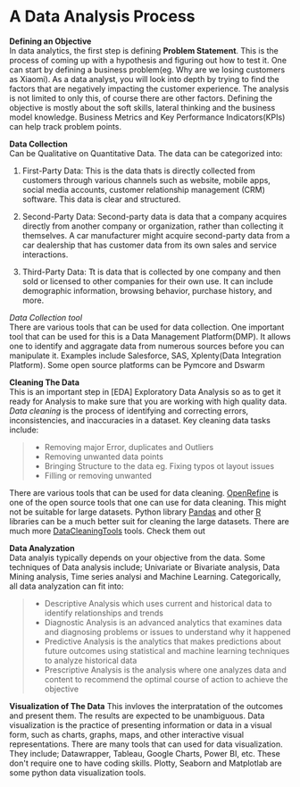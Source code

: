 <!-- @format -->

# A Data Analysis Process

**Defining an Objective**<br>
In data analytics, the first step is defining **Problem Statement**. This is the process of coming up with a hypothesis and figuring out how to test it. One can start by defining a business problem(eg. Why are we losing customers as Xiaomi). As a data analyst, you will look into depth by trying to find the factors that are negatively impacting the customer experience. The analysis is not limited to only this, of course there are other factors. Defining the objective is mostly about the soft skills, lateral thinking and the business model knowledge. Business Metrics and Key Performance Indicators(KPIs) can help track problem points.<br>

**Data Collection**<br>
Can be Qualitative on Quantitative Data. The data can be categorized into:

1. First-Party Data: This is the data thats is directly collected from customers through various channels such as website, mobile apps, social media accounts, customer relationship management (CRM) software. This data is clear and structured.

1. Second-Party Data: Second-party data is data that a company acquires directly from another company or organization, rather than collecting it themselves. A car manufacturer might acquire second-party data from a car dealership that has customer data from its own sales and service interactions.

1. Third-Party Data: Tt is data that is collected by one company and then sold or licensed to other companies for their own use. It can include demographic information, browsing behavior, purchase history, and more.

_Data Collection tool_<br>
There are various tools that can be used for data collection. One important tool that can be used for this is a Data Management Platform(DMP). It allows one to identify and aggragate data from numerous sources before you can manipulate it. Examples include Salesforce, SAS, Xplenty(Data Integration Platform). Some open source platforms can be Pymcore and Dswarm<br>

**Cleaning The Data**<br>
This is an important step in [EDA] Exploratory Data Analysis so as to get it ready for Analysis to make sure that you are working with high quality data. _Data cleaning_ is the process of identifying and correcting errors, inconsistencies, and inaccuracies in a dataset. Key cleaning data tasks include:

> - Removing major Error, duplicates and Outliers
> - Removing unwanted data points
> - Bringing Structure to the data eg. Fixing typos ot layout issues
> - Filling or removing unwanted

There are various tools that can be used for data cleaning. [OpenRefine](https://openrefine.org/) is one of the open source tools that one can use for data cleaning. This might not be suitable for large datasets. Python library [Pandas](https://pandas.pydata.org/) and other [R](https://www.r-project.org/) libraries can be a much better suit for cleaning the large datasets. There are much more [DataCleaningTools](https://www.linkedin.com/pulse/top-11-data-cleaning-tools-scientists-2022-harshit-goyal/?trk=pulse-article_more-articles_related-content-card) tools. Check them out<br>

**Data Analyzation**<br>
Data analyis typically depends on your objective from the data. Some techniques of Data analysis include; Univariate or Bivariate analysis, Data Mining analysis, Time series analysi and Machine Learning. Categorically, all data analyzation can fit into:

> - Descriptive Analysis which uses current and historical data to identify relationships and trends
> - Diagnostic Analysis is an advanced analytics that examines data and diagnosing problems or issues to understand why it happened
> - Predictive Analysis is the analytics that makes predictions about future outcomes using statistical and machine learning techniques to analyze historical data
> - Prescriptive Analysis is the analysis where one analyzes data and content to recommend the optimal course of action to achieve the objective

**Visualization of The Data**
This invloves the interpratation of the outcomes and present them. The results are expected to be unambiguous. Data visualization is the practice of presenting information or data in a visual form, such as charts, graphs, maps, and other interactive visual representations. There are many tools that can used for data visualization. They include; Datawrapper, Tableau, Google Charts, Power BI, etc. These don't require one to have coding skills. Plotty, Seaborn and Matplotlab are some python data visualization tools.
